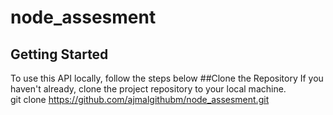 # node_assesment
## Getting Started
To use this API locally, follow the steps below
##Clone the Repository
If you haven't already, clone the project repository to your local machine.\
git clone https://github.com/ajmalgithubm/node_assesment.git
